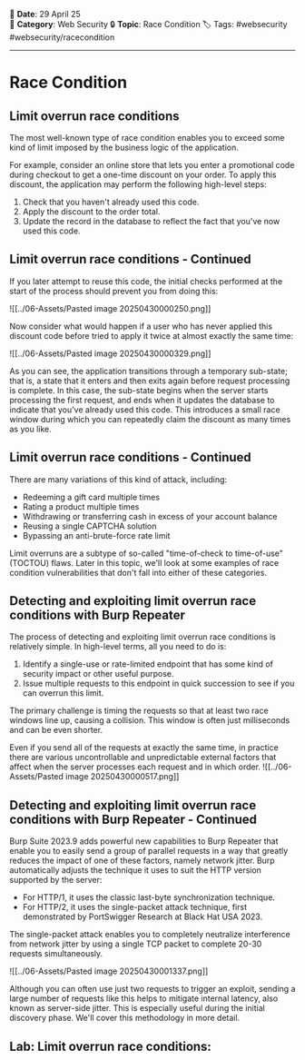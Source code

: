 📅 **Date**: 29 April 25  
📂 **Category**: Web Security
🔒 **Topic**: Race Condition
🏷️ Tags: #websecurity #websecurity/racecondition 

---
# Race Condition
## Limit overrun race conditions
The most well-known type of race condition enables you to exceed some kind of limit imposed by the business logic of the application.

For example, consider an online store that lets you enter a promotional code during checkout to get a one-time discount on your order. To apply this discount, the application may perform the following high-level steps:

1. Check that you haven't already used this code.
2. Apply the discount to the order total.
3. Update the record in the database to reflect the fact that you've now used this code.

## Limit overrun race conditions - Continued

If you later attempt to reuse this code, the initial checks performed at the start of the process should prevent you from doing this:

![[../06-Assets/Pasted image 20250430000250.png]]

Now consider what would happen if a user who has never applied this discount code before tried to apply it twice at almost exactly the same time:

![[../06-Assets/Pasted image 20250430000329.png]]

As you can see, the application transitions through a temporary sub-state; that is, a state that it enters and then exits again before request processing is complete. In this case, the sub-state begins when the server starts processing the first request, and ends when it updates the database to indicate that you've already used this code. This introduces a small race window during which you can repeatedly claim the discount as many times as you like.
## Limit overrun race conditions - Continued

There are many variations of this kind of attack, including:

- Redeeming a gift card multiple times
- Rating a product multiple times
- Withdrawing or transferring cash in excess of your account balance
- Reusing a single CAPTCHA solution
- Bypassing an anti-brute-force rate limit

Limit overruns are a subtype of so-called "time-of-check to time-of-use" (TOCTOU) flaws. Later in this topic, we'll look at some examples of race condition vulnerabilities that don't fall into either of these categories.
## Detecting and exploiting limit overrun race conditions with Burp Repeater

The process of detecting and exploiting limit overrun race conditions is relatively simple. In high-level terms, all you need to do is:

1. Identify a single-use or rate-limited endpoint that has some kind of security impact or other useful purpose.
2. Issue multiple requests to this endpoint in quick succession to see if you can overrun this limit.

The primary challenge is timing the requests so that at least two race windows line up, causing a collision. This window is often just milliseconds and can be even shorter.

Even if you send all of the requests at exactly the same time, in practice there are various uncontrollable and unpredictable external factors that affect when the server processes each request and in which order.
![[../06-Assets/Pasted image 20250430000517.png]]
## Detecting and exploiting limit overrun race conditions with Burp Repeater - Continued

Burp Suite 2023.9 adds powerful new capabilities to Burp Repeater that enable you to easily send a group of parallel requests in a way that greatly reduces the impact of one of these factors, namely network jitter. Burp automatically adjusts the technique it uses to suit the HTTP version supported by the server:

- For HTTP/1, it uses the classic last-byte synchronization technique.
- For HTTP/2, it uses the single-packet attack technique, first demonstrated by PortSwigger Research at Black Hat USA 2023.

The single-packet attack enables you to completely neutralize interference from network jitter by using a single TCP packet to complete 20-30 requests simultaneously.

![[../06-Assets/Pasted image 20250430001337.png]]

Although you can often use just two requests to trigger an exploit, sending a large number of requests like this helps to mitigate internal latency, also known as server-side jitter. This is especially useful during the initial discovery phase. We'll cover this methodology in more detail.

## Lab: Limit overrun race conditions:
